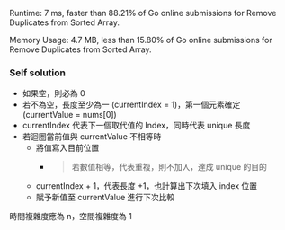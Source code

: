 Runtime: 7 ms, faster than 88.21% of Go online submissions for Remove Duplicates from Sorted Array.

Memory Usage: 4.7 MB, less than 15.80% of Go online submissions for Remove Duplicates from Sorted Array.


### Self solution

* 如果空，則必為 0
* 若不為空，長度至少為一 (currentIndex = 1)，第一個元素確定 (currentValue = nums[0])
* currentIndex 代表下一個取代值的 Index，同時代表 unique 長度
* 若迴圈當前值與 currentValue 不相等時
    * 將值寫入目前位置
       * >若數值相等，代表重複，則不加入，達成 unique 的目的
    * currentIndex + 1，代表長度 +1，也計算出下次填入 index 位置
    * 賦予新值至 currentValue 進行下次比較
    
時間複雜度應為 n，空間複雜度為 1 
